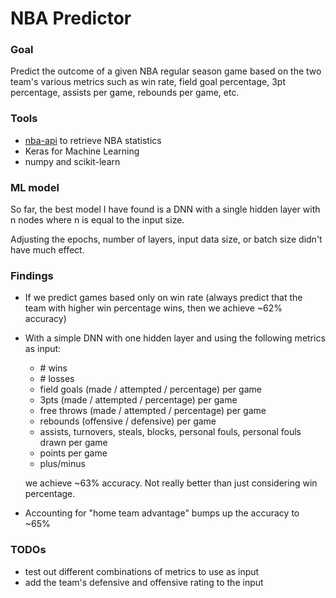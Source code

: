# NBA Predictor

### Goal
Predict the outcome of a given NBA regular season game based on the two team's various metrics such as win rate, field goal percentage, 3pt percentage, assists per game, rebounds per game, etc.

### Tools
- [nba-api](https://github.com/swar/nba_api) to retrieve NBA statistics
- Keras for Machine Learning
- numpy and scikit-learn

### ML model
So far, the best model I have found is a DNN with a single hidden layer with n nodes where n is equal to the input size.

Adjusting the epochs, number of layers, input data size, or batch size didn't have much effect. 

### Findings
- If we predict games based only on win rate (always predict that the team with higher win percentage wins, then we achieve ~62% accuracy)
- With a simple DNN with one hidden layer and using the following metrics as input:
  - \# wins
  - \# losses
  - field goals (made / attempted / percentage) per game
  - 3pts (made / attempted / percentage) per game
  - free throws (made / attempted / percentage) per game
  - rebounds (offensive / defensive) per game
  - assists, turnovers, steals, blocks, personal fouls, personal fouls drawn per game
  - points per game
  - plus/minus
  
  we achieve ~63% accuracy. Not really better than just considering win percentage.
- Accounting for "home team advantage" bumps up the accuracy to ~65%

### TODOs
- test out different combinations of metrics to use as input
- add the team's defensive and offensive rating to the input